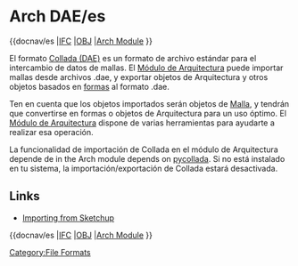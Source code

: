 # Arch DAE/es



<div class="mw-translate-fuzzy">


{{docnav/es
|[IFC](Arch_IFC/es.md)
|[OBJ](Arch_OBJ/es.md)
|[Arch Module](Arch_Workbench/es.md)
}}


</div>


<div class="mw-translate-fuzzy">

El formato [Collada (DAE)](http://en.wikipedia.org/wiki/COLLADA) es un formato de archivo estándar para el intercambio de datos de mallas. El [Módulo de Arquitectura](Arch_Workbench/es.md) puede importar mallas desde archivos .dae, y exportar objetos de Arquitectura y otros objetos basados en [formas](Part_Workbench/es.md) al formato .dae.


</div>


<div class="mw-translate-fuzzy">

Ten en cuenta que los objetos importados serán objetos de [Malla](Mesh_Workbench/es.md), y tendrán que convertirse en formas o objetos de Arquitectura para un uso óptimo. El [Módulo de Arquitectura](Arch_Workbench/es.md) dispone de varias herramientas para ayudarte a realizar esa operación.


</div>


<div class="mw-translate-fuzzy">

La funcionalidad de importación de Collada en el módulo de Arquitectura depende de in the Arch module depends on [pycollada](http://pycollada.github.com/). Si no está instalado en tu sistema, la importación/exportación de Collada estará desactivada.


</div>

## Links

-   [Importing from Sketchup](Importing_From_Sketchup.md)


<div class="mw-translate-fuzzy">


{{docnav/es
|[IFC](Arch_IFC/es.md)
|[OBJ](Arch_OBJ/es.md)
|[Arch Module](Arch_Workbench/es.md)
}}


</div>


 

[Category:File Formats](Category:File_Formats.md)
